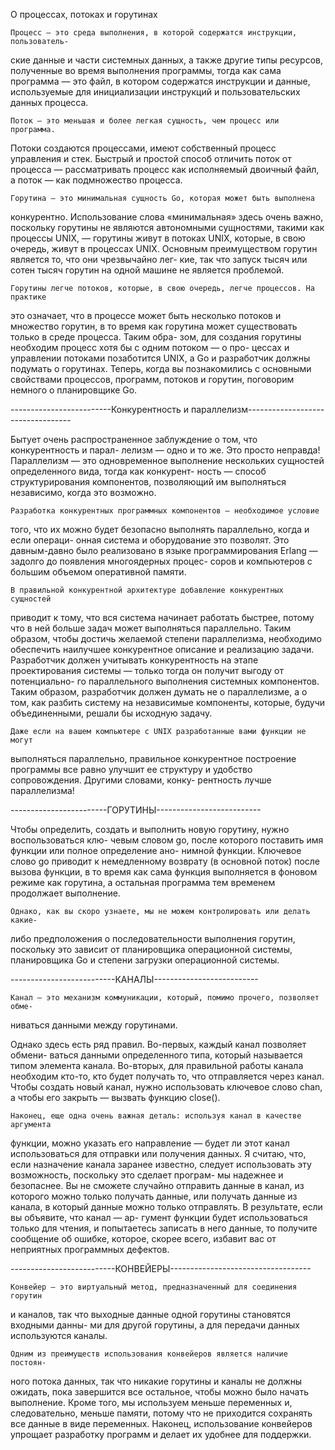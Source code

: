 О процессах, потоках и горутинах   
   
    Процесс — это среда выполнения, в которой содержатся инструкции, пользователь-
ские данные и части системных данных, а также другие типы ресурсов, полученные
во время выполнения программы, тогда как сама программа — это файл, в котором
содержатся инструкции и данные, используемые для инициализации инструкций
и пользовательских данных процесса.

    Поток — это меньшая и более легкая сущность, чем процесс или программа.
Потоки создаются процессами, имеют собственный процесс управления и стек.
Быстрый и простой способ отличить поток от процесса — рассматривать процесс
как исполняемый двоичный файл, а поток — как подмножество процесса.

    Горутина — это минимальная сущность Go, которая может быть выполнена
конкурентно. Использование слова «минимальная» здесь очень важно, поскольку
горутины не являются автономными сущностями, такими как процессы UNIX, —
горутины живут в потоках UNIX, которые, в свою очередь, живут в процессах
UNIX. Основным преимуществом горутин является то, что они чрезвычайно лег-
кие, так что запуск тысяч или сотен тысяч горутин на одной машине не является
проблемой.

    Горутины легче потоков, которые, в свою очередь, легче процессов. На практике
это означает, что в процессе может быть несколько потоков и множество горутин,
в то время как горутина может существовать только в среде процесса. Таким обра-
зом, для создания горутины необходим процесс хотя бы с одним потоком — о про-
цессах и управлении потоками позаботится UNIX, а Go и разработчик должны
подумать о горутинах.
Теперь, когда вы познакомились с основными свойствами процессов, программ,
потоков и горутин, поговорим немного о планировщике Go.


-------------------------Конкурентность и параллелизм----------------------------------

Бытует очень распространенное заблуждение о том, что конкурентность и парал-
лелизм — одно и то же. Это просто неправда! Параллелизм — это одновременное
выполнение нескольких сущностей определенного вида, тогда как конкурент-
ность — способ структурирования компонентов, позволяющий им выполняться
независимо, когда это возможно.

    Разработка конкурентных программных компонентов — необходимое условие
того, что их можно будет безопасно выполнять параллельно, когда и если операци-
онная система и оборудование это позволят. Это давным-давно было реализовано
в языке программирования Erlang — задолго до появления многоядерных процес-
соров и компьютеров с большим объемом оперативной памяти.

    В правильной конкурентной архитектуре добавление конкурентных сущностей
приводит к тому, что вся система начинает работать быстрее, потому что в ней
больше задач может выполняться параллельно. Таким образом, чтобы достичь
желаемой степени параллелизма, необходимо обеспечить наилучшее конкурентное
описание и реализацию задачи. Разработчик должен учитывать конкурентность на
этапе проектирования системы — только тогда он получит выгоду от потенциально-
го параллельного выполнения системных компонентов. Таким образом, разработчик
должен думать не о параллелизме, а о том, как разбить систему на независимые
компоненты, которые, будучи объединенными, решали бы исходную задачу.

    Даже если на вашем компьютере с UNIX разработанные вами функции не могут
выполняться параллельно, правильное конкурентное построение программы все
равно улучшит ее структуру и удобство сопровождения. Другими словами, конку-
рентность лучше параллелизма!


------------------------ГОРУТИНЫ--------------------------

Чтобы определить, создать и выполнить новую горутину, нужно воспользоваться клю-
чевым словом go, после которого поставить имя функции или полное определение ано-
нимной функции. Ключевое слово go приводит к немедленному возврату (в основной
поток) после вызова функции, в то время как сама функция выполняется в фоновом
режиме как горутина, а остальная программа тем временем продолжает выполнение.

    Однако, как вы скоро узнаете, мы не можем контролировать или делать какие-
либо предположения о последовательности выполнения горутин, поскольку это
зависит от планировщика операционной системы, планировщика Go и степени
загрузки операционной системы.


--------------------------КАНАЛЫ--------------------------

    Канал — это механизм коммуникации, который, помимо прочего, позволяет обме-
ниваться данными между горутинами.

Однако здесь есть ряд правил. Во-первых, каждый канал позволяет обмени-
ваться данными определенного типа, который называется типом элемента канала.
Во-вторых, для правильной работы канала необходим кто-то, кто будет получать
то, что отправляется через канал. Чтобы создать новый канал, нужно использовать
ключевое слово chan, а чтобы его закрыть — вызвать функцию close().

    Наконец, еще одна очень важная деталь: используя канал в качестве аргумента
функции, можно указать его направление — будет ли этот канал использоваться для
отправки или получения данных. Я считаю, что, если назначение канала заранее
известно, следует использовать эту возможность, поскольку это сделает програм-
мы надежнее и безопаснее. Вы не сможете случайно отправить данные в канал, из
которого можно только получать данные, или получать данные из канала, в который
данные можно только отправлять. В результате, если вы объявите, что канал — ар-
гумент функции будет использоваться только для чтения, и попытаетесь записать
в него данные, то получите сообщение об ошибке, которое, скорее всего, избавит вас
от неприятных программных дефектов.


--------------------------КОНВЕЙЕРЫ-----------------------------------

    Конвейер — это виртуальный метод, предназначенный для соединения горутин
и каналов, так что выходные данные одной горутины становятся входными данны-
ми для другой горутины, а для передачи данных используются каналы.

    Одним из преимуществ использования конвейеров является наличие постоян-
ного потока данных, так что никакие горутины и каналы не должны ожидать, пока
завершится все остальное, чтобы можно было начать выполнение. Кроме того, мы
используем меньше переменных и, следовательно, меньше памяти, потому что
не приходится сохранять все данные в виде переменных. Наконец, использование
конвейеров упрощает разработку программ и делает их удобнее для поддержки.